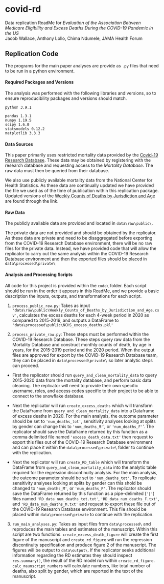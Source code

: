 # covid-rd


Data replication ReadMe  for
*Evaluation of the Association Between Medicare Eligibility and Excess Deaths During the COVID-19 Pandemic in the US*  
Jacob Wallace, Anthony Lollo, Chima Ndumele, JAMA Health Forum

## Replication Code
The programs for the main paper analyses are provide as `.py` files that need to be run in a python environment.

#### Required Packages and Versions
The analysis was performed with the following libraries and versions, so to ensure reproducibility packages and versions should match.

```
python 3.9.1

pandas 1.3.1
numpy 1.19.5
scipy 1.6.0
statsmodels 0.12.2
matplotlib 3.3.3
```

#### Data Sources
This paper primarily uses restricted mortality data provided by the [Covid-19 Research Database](https://covid19researchdatabase.org/).
These data may be obtained by registering with the research database and requesting access to the *Mortality Database*. The raw data must then be queried from their database.

We also use publicly available mortality data from the National Center for Health Statistics.
As these data are continually updated we have provided the file we used as of the time of publication within this replication package.
Updated versions of the [Weekly Counts of Deaths by Jurisdiction and Age](https://data.cdc.gov/NCHS/Weekly-Counts-of-Deaths-by-Jurisdiction-and-Age/y5bj-9g5w) are found through the link.

#### Raw Data

The publicly available data are provided and located in `data\raw\public\`.  

The private data are not provided and should be obtained by the replicator.
As these data are private and need to be disaggregated before exporting from the COVID-19 Research Database environment,
there will be no raw files for the private data. Instead, we have provided code that will allow the replicator to
carry out the same analysis within the COVID-19 Research Database environment and then the exported files should be placed in `data\processed\private\`

#### Analysis and Processing Scripts

All code for this project is provided within the `code\` folder.
Each script should be run in the order it appears in this ReadMe, and we provide a basic description the inputs, outputs, and transformations for each script.

1. `process_public_raw.py`: Takes as input `'data\raw\public\Weekly_Counts_of_Deaths_by_Jurisdiction_and_Age.csv'`,
calculates the excess deaths for each 4-week period in 2020 as compared to 2015-2019, and outputs a DataFrame to `'data\processed\public\NCHS_excess_deaths.pkl'`

2. `process_private_raw.py`: These steps must be performed within the COVID-19 Research Database. These steps query raw data from the Mortality Database and construct monthly counts of death, by age in years, for the 2015-2019 period and the 2020 period. When the output files are approved for export by the COVID-19 Research Database team, they can be placed in `data\processed\private\` so later analytic steps can proceed.  
  - First the replicator should run `query_and_clean_mortality_data` to query 2015-2020 data from the mortality database, and perform basic data cleaning. The replicator will need to provide their own specific username, roles, and access codes specific to their project to be able to connect to the snowflake database.

  - Next the replicator will run `create_excess_deaths` which will transform the DataFrame from `query_and_clean_mortality_data` into a Dataframe of excess deaths in 2020. For the main analysis, the outcome parameter should be set to `'num_deaths_tot'`, sensitivity analyses looking at splits by gender can change this to `'num_deaths_M'`', or `'num_deaths_F'`'.  The replicator should
  save the Dataframe returned by this function as a comma delimited file named `'excess_death_data.txt'` then request to export this files out of the COVID-19 Research Database environment and can place it within the `data\processed\private\` folder to continue with the replication.

  - Next the replicator will run `create_RD_table` which will transform the DataFrame from `query_and_clean_mortality_data` into the analytic table required for the regression discontinuity analysis. For the main analysis, the outcome parameter should be set to `'num_deaths_tot'`. To replicate sensitivity analyses looking at splits by gender can this shold be changed to `'num_deaths_M'`, or `'num_deaths_F'`. The replicator should save the DataFrame returned by this function as a  pipe-delimited (`'|'`) files named `'RD_data_num_deaths_tot.txt'`, `'RD_data_num_deaths_F.txt'`, and  `'RD_data_num_deaths_M.txt'` and request to export these file out of the COVID-19 Research Database environment. This file should be placed within `data\processed\private` to continue with the replication.

3. `run_main_analyses.py`: Takes as input files from `data\processed\` and reproduces the main tables and estimates of the manuscript. Within this script are two functions. `create_excess_death_figure` will create the first figure of the manuscript and `create_rd_figure` will run the regression discontinuity specification and produce figure 2 of the manuscript. The figures will be output to `data\output\`. If the replicator seeks additional information regarding the RD estimates they should inspect `res.summary()`, the result of the RD model run within `create_rd_figure`. `calc_maunscript_numbers` will calculate numbers, like total number of deaths, also split by gender, which are reported in the text of the manuscript.
